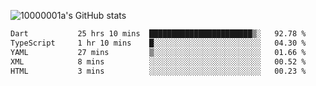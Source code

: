 ![10000001a's GitHub stats](https://github-readme-stats.vercel.app/api?username=10000001a&show_icons=true&theme=onedark&count_private=true)

<!-- [![Top Langs](https://github-readme-stats.vercel.app/api/top-langs/?username=10000001a&layout=compact&theme=onedark&langs_count=5)](https://github.com/anuraghazra/github-readme-stats) -->
<!--
**10000001a/10000001a** is a ✨ _special_ ✨ repository because its `README.md` (this file) appears on your GitHub profile.

Here are some ideas to get you started:

- 🔭 I’m currently working on ...
- 🌱 I’m currently learning ...
- 👯 I’m looking to collaborate on ...
- 🤔 I’m looking for help with ...
- 💬 Ask me about ...
- 📫 How to reach me: ...
- 😄 Pronouns: ...
- ⚡ Fun fact: ...
-->

<!--START_SECTION:waka-->

```txt
Dart           25 hrs 10 mins  ███████████████████████▒░   92.78 %
TypeScript     1 hr 10 mins    █░░░░░░░░░░░░░░░░░░░░░░░░   04.30 %
YAML           27 mins         ▒░░░░░░░░░░░░░░░░░░░░░░░░   01.66 %
XML            8 mins          ░░░░░░░░░░░░░░░░░░░░░░░░░   00.52 %
HTML           3 mins          ░░░░░░░░░░░░░░░░░░░░░░░░░   00.23 %
```

<!--END_SECTION:waka-->
